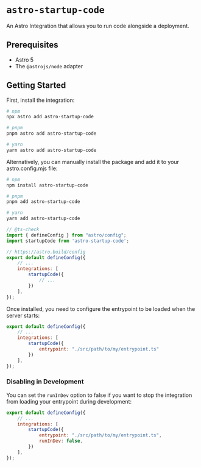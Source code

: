 # `astro-startup-code`

An Astro Integration that allows you to run code alongside a deployment.

## Prerequisites
- Astro 5
- The `@astrojs/node` adapter

## Getting Started
First, install the integration:

```bash
# npm
npx astro add astro-startup-code

# pnpm
pnpm astro add astro-startup-code

# yarn
yarn astro add astro-startup-code
```

Alternatively, you can manually install the package and add it to your astro.config.mjs file:
```bash
# npm
npm install astro-startup-code

# pnpm
pnpm add astro-startup-code

# yarn
yarn add astro-startup-code
```

```js
// @ts-check
import { defineConfig } from "astro/config";
import startupCode from 'astro-startup-code';

// https://astro.build/config
export default defineConfig({
	// ...
	integrations: [
		startupCode({
			// ...
		})
	],
});
```

Once installed, you need to configure the entrypoint to be loaded when the server starts:

```js
export default defineConfig({
	// ...
	integrations: [
		startupCode({
			entrypoint: "./src/path/to/my/entrypoint.ts"
		})
	],
});
```

### Disabling in Development
You can set the `runInDev` option to false if you want to stop the integration from loading your entrypoint during development:

```js
export default defineConfig({
	// ...
	integrations: [
		startupCode({
			entrypoint: "./src/path/to/my/entrypoint.ts",
			runInDev: false,
		})
	],
});
```
